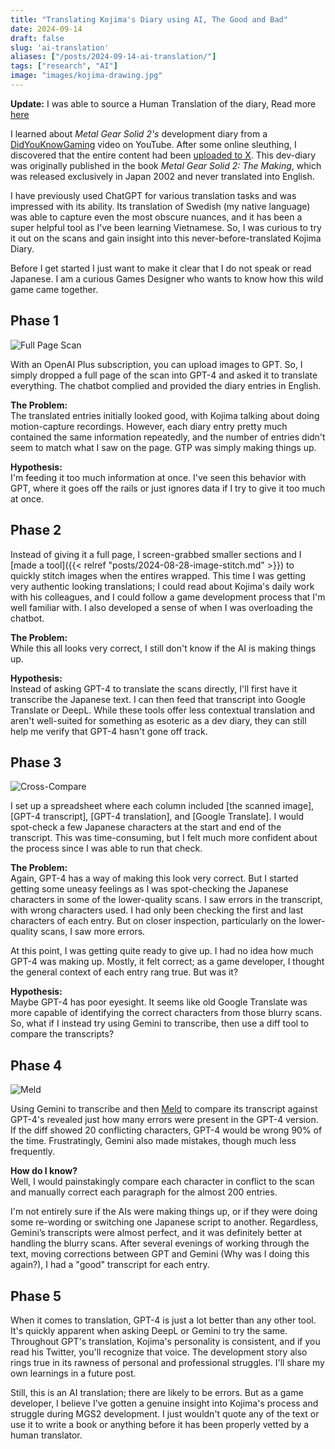 ```yaml
---
title: "Translating Kojima's Diary using AI, The Good and Bad"
date: 2024-09-14
draft: false
slug: 'ai-translation'
aliases: ["/posts/2024-09-14-ai-translation/"]
tags: ["research", "AI"]
image: "images/kojima-drawing.jpg"
---
```


**Update:** I was able to source a Human Translation of the diary, Read more [here](https://vghpe.github.io/blog/posts/human-translation/)  

I learned about  *Metal Gear Solid 2's* development diary from a [DidYouKnowGaming](https://www.youtube.com/watch?v=BVAlMgY4-5M) video on YouTube. After some online sleuthing, I discovered that the entire content had been [uploaded to X](https://x.com/BadHumans/status/1744883721595924822). This dev-diary was originally published in the book *Metal Gear Solid 2: The Making*, which was released exclusively in Japan 2002 and never translated into English.

I have previously used ChatGPT for various translation tasks and was impressed with its ability. Its translation of Swedish (my native language) was able to capture even the most obscure nuances, and it has been a super helpful tool as I’ve been learning Vietnamese. So, I was curious to try it out on the scans and gain insight into this never-before-translated Kojima Diary.

Before I get started I just want to make it clear that I do not speak or read Japanese. I am a curious Games Designer who wants to know how this wild game came together. 

## Phase 1
![Full Page Scan](/images/fullpage-scan.jpeg)

With an OpenAI Plus subscription, you can upload images to GPT. So, I simply dropped a full page of the scan into GPT-4 and asked it to translate everything. The chatbot complied and provided the diary entries in English.

**The Problem:**  
The translated entries initially looked good, with Kojima talking about doing motion-capture recordings. However, each diary entry pretty much contained the same information repeatedly, and the number of entries didn't seem to match what I saw on the page. GTP was simply making things up.

**Hypothesis:**  
I'm feeding it too much information at once. I've seen this behavior with GPT, where it goes off the rails or just ignores data if I try to give it too much at once.

## Phase 2
Instead of giving it a full page, I screen-grabbed smaller sections and I [made a tool]({{< relref "posts/2024-08-28-image-stitch.md" >}}) to quickly stitch images when the entires wrapped. This time I was getting very authentic looking translations; I could read about Kojima's daily work with his colleagues, and I could follow a game development process that I'm well familiar with. I also developed a sense of when I was overloading the chatbot.

**The Problem:**  
While this all looks very correct, I still don't know if the AI is making things up.

**Hypothesis:**  
Instead of asking GPT-4 to translate the scans directly, I'll first have it transcribe the Japanese text. I can then feed that transcript into Google Translate or DeepL. While these tools offer less contextual translation and aren't well-suited for something as esoteric as a dev diary, they can still help me verify that GPT-4 hasn't gone off track.

## Phase 3

![Cross-Compare](/images/cross-compare.png)

I set up a spreadsheet where each column included [the scanned image], [GPT-4 transcript], [GPT-4 translation], and [Google Translate]. I would spot-check a few Japanese characters at the start and end of the transcript. This was time-consuming, but I felt much more confident about the process since I was able to run that check.

**The Problem:**  
Again, GPT-4 has a way of making this look very correct. But I started getting some uneasy feelings as I was spot-checking the Japanese characters in some of the lower-quality scans. I saw errors in the transcript, with wrong characters used. I had only been checking the first and last characters of each entry. But on closer inspection, particularly on the lower-quality scans, I saw more errors.

At this point, I was getting quite ready to give up. I had no idea how much GPT-4 was making up. Mostly, it felt correct; as a game developer, I thought the general context of each entry rang true. But was it?

**Hypothesis:**  
Maybe GPT-4 has poor eyesight. It seems like old Google Translate was more capable of identifying the correct characters from those blurry scans. So, what if I instead try using Gemini to transcribe, then use a diff tool to compare the transcripts?

## Phase 4

![Meld](/images/meld.png)


Using Gemini to transcribe and then [Meld](https://meldmerge.org/) to compare its transcript against GPT-4's revealed just how many errors were present in the GPT-4 version. If the diff showed 20 conflicting characters, GPT-4 would be wrong 90% of the time. Frustratingly, Gemini also made mistakes, though much less frequently.

**How do I know?**  
Well, I would painstakingly compare each character in conflict to the scan and manually correct each paragraph for the almost 200 entries.

I'm not entirely sure if the AIs were making things up, or if they were doing some re-wording or switching one Japanese script to another. Regardless, Gemini’s transcripts were almost perfect, and it was definitely better at handling the blurry scans. After several evenings of working through the text, moving corrections between GPT and Gemini (Why was I doing this again?), I had a "good" transcript for each entry.

## Phase 5
When it comes to translation, GPT-4 is just a lot better than any other tool. It's quickly apparent when asking DeepL or Gemini to try the same. Throughout GPT's translation, Kojima's personality is consistent, and if you read his Twitter, you'll recognize that voice. The development story also rings true in its rawness of personal and professional struggles. I'll share my own learnings in a future post. 

Still, this is an AI translation; there are likely to be errors. But as a game developer, I believe I've gotten a genuine insight into Kojima's process and struggle during MGS2 development. I just wouldn't quote any of the text or use it to write a book or anything before it has been properly vetted by a human translator.
